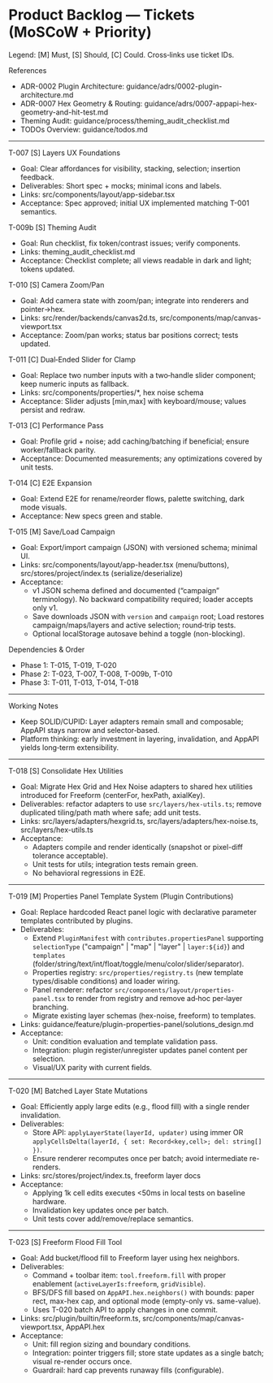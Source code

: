 # Product Backlog — Tickets (MoSCoW + Priority)

Legend: [M] Must, [S] Should, [C] Could. Cross‑links use ticket IDs.

References

- ADR-0002 Plugin Architecture: guidance/adrs/0002-plugin-architecture.md
- ADR-0007 Hex Geometry & Routing: guidance/adrs/0007-appapi-hex-geometry-and-hit-test.md
- Theming Audit: guidance/process/theming_audit_checklist.md
- TODOs Overview: guidance/todos.md

---

T-007 [S] Layers UX Foundations

- Goal: Clear affordances for visibility, stacking, selection; insertion feedback.
- Deliverables: Short spec + mocks; minimal icons and labels.
- Links: src/components/layout/app-sidebar.tsx
- Acceptance: Spec approved; initial UX implemented matching T-001 semantics.

T-009b [S] Theming Audit

- Goal: Run checklist, fix token/contrast issues; verify components.
- Links: theming_audit_checklist.md
- Acceptance: Checklist complete; all views readable in dark and light; tokens updated.

T-010 [S] Camera Zoom/Pan

- Goal: Add camera state with zoom/pan; integrate into renderers and pointer→hex.
- Links: src/render/backends/canvas2d.ts, src/components/map/canvas-viewport.tsx
- Acceptance: Zoom/pan works; status bar positions correct; tests updated.

T-011 [C] Dual‑Ended Slider for Clamp

- Goal: Replace two number inputs with a two‑handle slider component; keep numeric inputs as fallback.
- Links: src/components/properties/\*, hex noise schema
- Acceptance: Slider adjusts [min,max] with keyboard/mouse; values persist and redraw.

T-013 [C] Performance Pass

- Goal: Profile grid + noise; add caching/batching if beneficial; ensure worker/fallback parity.
- Acceptance: Documented measurements; any optimizations covered by unit tests.

T-014 [C] E2E Expansion

- Goal: Extend E2E for rename/reorder flows, palette switching, dark mode visuals.
- Acceptance: New specs green and stable.

T-015 [M] Save/Load Campaign

- Goal: Export/import campaign (JSON) with versioned schema; minimal UI.
- Links: src/components/layout/app-header.tsx (menu/buttons), src/stores/project/index.ts (serialize/deserialize)
- Acceptance:
  - v1 JSON schema defined and documented (“campaign” terminology). No backward compatibility required; loader accepts only v1.
  - Save downloads JSON with `version` and `campaign` root; Load restores campaign/maps/layers and active selection; round‑trip tests.
  - Optional localStorage autosave behind a toggle (non-blocking).

Dependencies & Order

- Phase 1: T-015, T-019, T-020
- Phase 2: T-023, T-007, T-008, T-009b, T-010
- Phase 3: T-011, T-013, T-014, T-018

---

Working Notes

- Keep SOLID/CUPID: Layer adapters remain small and composable; AppAPI stays narrow and selector‑based.
- Platform thinking: early investment in layering, invalidation, and AppAPI yields long‑term extensibility.

---

T-018 [S] Consolidate Hex Utilities

- Goal: Migrate Hex Grid and Hex Noise adapters to shared hex utilities introduced for Freeform (centerFor, hexPath, axialKey).
- Deliverables: refactor adapters to use `src/layers/hex-utils.ts`; remove duplicated tiling/path math where safe; add unit tests.
- Links: src/layers/adapters/hexgrid.ts, src/layers/adapters/hex-noise.ts, src/layers/hex-utils.ts
- Acceptance:
  - Adapters compile and render identically (snapshot or pixel-diff tolerance acceptable).
  - Unit tests for utils; integration tests remain green.
  - No behavioral regressions in E2E.

---

T-019 [M] Properties Panel Template System (Plugin Contributions)

- Goal: Replace hardcoded React panel logic with declarative parameter templates contributed by plugins.
- Deliverables:
  - Extend `PluginManifest` with `contributes.propertiesPanel` supporting `selectionType` ("campaign" | "map" | "layer" | `layer:${id}`) and `templates` (folder/string/text/int/float/toggle/menu/color/slider/separator).
  - Properties registry: `src/properties/registry.ts` (new template types/disable conditions) and loader wiring.
  - Panel renderer: refactor `src/components/layout/properties-panel.tsx` to render from registry and remove ad‑hoc per‑layer branching.
  - Migrate existing layer schemas (hex-noise, freeform) to templates.
- Links: guidance/feature/plugin-properties-panel/solutions_design.md
- Acceptance:
  - Unit: condition evaluation and template validation pass.
  - Integration: plugin register/unregister updates panel content per selection.
  - Visual/UX parity with current fields.

---

T-020 [M] Batched Layer State Mutations

- Goal: Efficiently apply large edits (e.g., flood fill) with a single render invalidation.
- Deliverables:
  - Store API: `applyLayerState(layerId, updater)` using immer OR `applyCellsDelta(layerId, { set: Record<key,cell>; del: string[] })`.
  - Ensure renderer recomputes once per batch; avoid intermediate re-renders.
- Links: src/stores/project/index.ts, freeform layer docs
- Acceptance:
  - Applying 1k cell edits executes <50ms in local tests on baseline hardware.
  - Invalidation key updates once per batch.
  - Unit tests cover add/remove/replace semantics.

---

T-023 [S] Freeform Flood Fill Tool

- Goal: Add bucket/flood fill to Freeform layer using hex neighbors.
- Deliverables:
  - Command + toolbar item: `tool.freeform.fill` with proper enablement (`activeLayerIs:freeform`, `gridVisible`).
  - BFS/DFS fill based on `AppAPI.hex.neighbors()` with bounds: paper rect, max-hex cap, and optional mode (empty-only vs. same-value).
  - Uses T-020 batch API to apply changes in one commit.
- Links: src/plugin/builtin/freeform.ts, src/components/map/canvas-viewport.tsx, AppAPI.hex
- Acceptance:
  - Unit: fill region sizing and boundary conditions.
  - Integration: pointer triggers fill; store state updates as a single batch; visual re-render occurs once.
  - Guardrail: hard cap prevents runaway fills (configurable).
